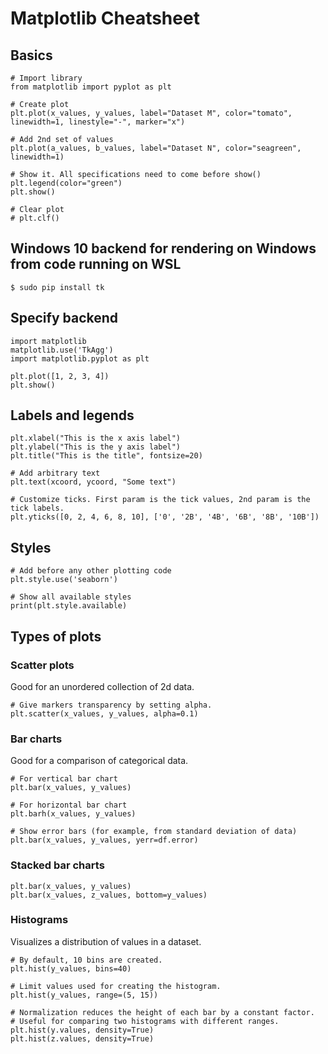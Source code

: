 
# Matplotlib Cheatsheet

## Basics

~~~
# Import library
from matplotlib import pyplot as plt

# Create plot
plt.plot(x_values, y_values, label="Dataset M", color="tomato", linewidth=1, linestyle="-", marker="x")

# Add 2nd set of values
plt.plot(a_values, b_values, label="Dataset N", color="seagreen", linewidth=1)

# Show it. All specifications need to come before show()
plt.legend(color="green")
plt.show()

# Clear plot
# plt.clf()
~~~ 

## Windows 10 backend for rendering on Windows from code running on WSL

`$ sudo pip install tk`

## Specify backend

~~~
import matplotlib
matplotlib.use('TkAgg')
import matplotlib.pyplot as plt

plt.plot([1, 2, 3, 4])
plt.show()
~~~

## Labels and legends

~~~
plt.xlabel("This is the x axis label")
plt.ylabel("This is the y axis label")
plt.title("This is the title", fontsize=20)

# Add arbitrary text
plt.text(xcoord, ycoord, "Some text")

# Customize ticks. First param is the tick values, 2nd param is the tick labels.
plt.yticks([0, 2, 4, 6, 8, 10], ['0', '2B', '4B', '6B', '8B', '10B'])
~~~

## Styles

~~~
# Add before any other plotting code
plt.style.use('seaborn')

# Show all available styles
print(plt.style.available)
~~~

## Types of plots

### Scatter plots

Good for an unordered collection of 2d data.

~~~
# Give markers transparency by setting alpha. 
plt.scatter(x_values, y_values, alpha=0.1)
~~~

### Bar charts

Good for a comparison of categorical data.

~~~
# For vertical bar chart
plt.bar(x_values, y_values)

# For horizontal bar chart
plt.barh(x_values, y_values)

# Show error bars (for example, from standard deviation of data)
plt.bar(x_values, y_values, yerr=df.error)
~~~

### Stacked bar charts

~~~
plt.bar(x_values, y_values)
plt.bar(x_values, z_values, bottom=y_values)
~~~

### Histograms

Visualizes a distribution of values in a dataset.

~~~
# By default, 10 bins are created.
plt.hist(y_values, bins=40)

# Limit values used for creating the histogram.
plt.hist(y_values, range=(5, 15))

# Normalization reduces the height of each bar by a constant factor.
# Useful for comparing two histograms with different ranges.
plt.hist(y.values, density=True)
plt.hist(z.values, density=True)
~~~
